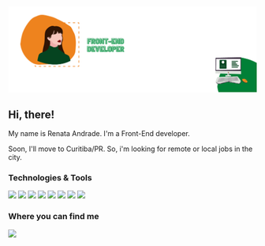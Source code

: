 #### ![Header](https://github.com/Renataandrade/Renataandrade/blob/master/assets/readme_header.png)

## Hi, there!

  My name is Renata Andrade. I'm a Front-End developer.
  
  Soon, I'll move to Curitiba/PR.
  So, i'm looking for remote or local jobs in the city.

### Technologies & Tools

![](https://img.shields.io/badge/OS-Linux-informational?style=flat&logo=linux&logoColor=white&color=2bbc8a) ![](https://img.shields.io/badge/Editor-VSCode-informational?style=flat&logo=visual-studio-code&logoColor=white&color=2bbc8a) ![](https://img.shields.io/badge/Code-JavaScript-informational?style=flat&logo=javascript&logoColor=white&color=2bbc8a) ![](https://img.shields.io/badge/Code-ReactJS-informational?style=flat&logo=react&logoColor=white&color=2bbc8a) ![](https://img.shields.io/badge/Code-VueJS-informational?style=flat&logo=vue&logoColor=white&color=2bbc8a) ![](https://img.shields.io/badge/Code-AngularJS-informational?style=flat&logo=angular&logoColor=white&color=2bbc8a) ![](https://img.shields.io/badge/Code-PHP-informational?style=flat&logo=php&logoColor=white&color=2bbc8a) ![](https://img.shields.io/badge/Tools-Docker-informational?style=flat&logo=docker&logoColor=white&color=2bbc8a)


### Where you can find me

[![](https://img.shields.io/badge/-LinkedIn-informational?style=for-the-badge&logo=&logoColor=white&color=2bbc8a)][1]

<!-- Links to social media accounts -->
[1]: https://www.linkedin.com/in/renata-andrade-525a76150/

<!--
**Renataandrade/Renataandrade** is a ✨ _special_ ✨ repository because its `README.md` (this file) appears on your GitHub profile.

Here are some ideas to get you started:

- 🔭 I’m currently working on ...
- 🌱 I’m currently learning ...
- 👯 I’m looking to collaborate on ...
- 🤔 I’m looking for help with ...
- 💬 Ask me about ...
- 📫 How to reach me: ...
- 😄 Pronouns: ...
- ⚡ Fun fact: ...
-->

